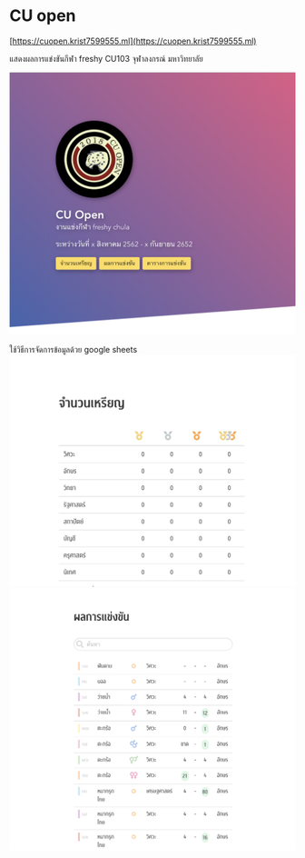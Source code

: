 # CU open

[https://cuopen.krist7599555.ml](https://cuopen.krist7599555.ml)

แสดงผลการแข่งขันกีฬา freshy CU103 จุฬาลงกรณ์ มหาวิทยาลัย

![](src/assets/screenshot/2.png)

ใช้วิธีการจัดการข้อมูลด้วย google sheets
![](src/assets/screenshot/4.png)
![](src/assets/screenshot/3.png)
